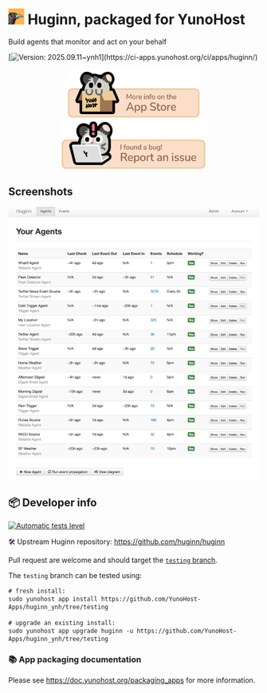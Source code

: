 <!--
N.B.: This README was automatically generated by <https://github.com/YunoHost/apps_tools/blob/main/readme_generator>
It shall NOT be edited by hand.
-->

<h1>
  <img src="https://raw.githubusercontent.com/YunoHost/apps/main/logos/huginn.png" width="32px" alt="Logo of Huginn">
  Huginn, packaged for YunoHost
</h1>

Build agents that monitor and act on your behalf

[![Version: 2025.09.11~ynh1](https://img.shields.io/badge/Version-2025.09.11~ynh1-rgb(18,138,11)?style=for-the-badge)](https://ci-apps.yunohost.org/ci/apps/huginn/)

<div align="center">
<a href="https://apps.yunohost.org/app/huginn"><img height="100px" src="https://github.com/YunoHost/yunohost-artwork/raw/refs/heads/main/badges/neopossum-badges/badge_more_info_on_the_appstore.svg"/></a>
<a href="https://github.com/YunoHost-Apps/huginn_ynh/issues"><img height="100px" src="https://github.com/YunoHost/yunohost-artwork/raw/refs/heads/main/badges/neopossum-badges/badge_report_an_issue.svg"/></a>
</div>


## Screenshots
![Screenshot of Huginn](./doc/screenshots/your-agents.png)

## 📦 Developer info

[![Automatic tests level](https://apps.yunohost.org/badge/cilevel/huginn)](https://ci-apps.yunohost.org/ci/apps/huginn/)

🛠️ Upstream Huginn repository: <https://github.com/huginn/huginn>

Pull request are welcome and should target the [`testing` branch](https://github.com/YunoHost-Apps/huginn_ynh/tree/testing).

The `testing` branch can be tested using:
```
# fresh install:
sudo yunohost app install https://github.com/YunoHost-Apps/huginn_ynh/tree/testing

# upgrade an existing install:
sudo yunohost app upgrade huginn -u https://github.com/YunoHost-Apps/huginn_ynh/tree/testing
```

### 📚 App packaging documentation

Please see <https://doc.yunohost.org/packaging_apps> for more information.